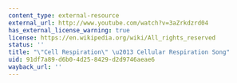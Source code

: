 ```yaml
---
content_type: external-resource
external_url: http://www.youtube.com/watch?v=3aZrkdzrd04
has_external_license_warning: true
license: https://en.wikipedia.org/wiki/All_rights_reserved
status: ''
title: "\"Cell Respiration\" \u2013 Cellular Respiration Song"
uid: 91df7a89-d6b0-4d25-8429-d2d9746aeae6
wayback_url: ''
---
```

